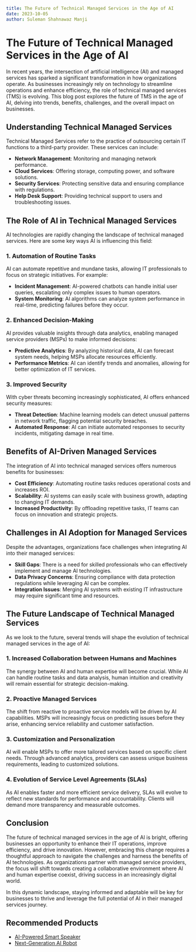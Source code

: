 ```yaml
title: The Future of Technical Managed Services in the Age of AI
date: 2023-10-05
author: Suleman Shahnawaz Manji
```

# The Future of Technical Managed Services in the Age of AI

In recent years, the intersection of artificial intelligence (AI) and managed services has sparked a significant transformation in how organizations operate. As businesses increasingly rely on technology to streamline operations and enhance efficiency, the role of technical managed services (TMS) is evolving. This blog post explores the future of TMS in the age of AI, delving into trends, benefits, challenges, and the overall impact on businesses.

## Understanding Technical Managed Services

Technical Managed Services refer to the practice of outsourcing certain IT functions to a third-party provider. These services can include:

- **Network Management**: Monitoring and managing network performance.
- **Cloud Services**: Offering storage, computing power, and software solutions.
- **Security Services**: Protecting sensitive data and ensuring compliance with regulations.
- **Help Desk Support**: Providing technical support to users and troubleshooting issues.

## The Role of AI in Technical Managed Services

AI technologies are rapidly changing the landscape of technical managed services. Here are some key ways AI is influencing this field:

### 1. Automation of Routine Tasks

AI can automate repetitive and mundane tasks, allowing IT professionals to focus on strategic initiatives. For example:

- **Incident Management**: AI-powered chatbots can handle initial user queries, escalating only complex issues to human operators.
- **System Monitoring**: AI algorithms can analyze system performance in real-time, predicting failures before they occur.

### 2. Enhanced Decision-Making

AI provides valuable insights through data analytics, enabling managed service providers (MSPs) to make informed decisions:

- **Predictive Analytics**: By analyzing historical data, AI can forecast system needs, helping MSPs allocate resources efficiently.
- **Performance Metrics**: AI can identify trends and anomalies, allowing for better optimization of IT services.

### 3. Improved Security

With cyber threats becoming increasingly sophisticated, AI offers enhanced security measures:

- **Threat Detection**: Machine learning models can detect unusual patterns in network traffic, flagging potential security breaches.
- **Automated Response**: AI can initiate automated responses to security incidents, mitigating damage in real time.

## Benefits of AI-Driven Managed Services

The integration of AI into technical managed services offers numerous benefits for businesses:

- **Cost Efficiency**: Automating routine tasks reduces operational costs and increases ROI.
- **Scalability**: AI systems can easily scale with business growth, adapting to changing IT demands.
- **Increased Productivity**: By offloading repetitive tasks, IT teams can focus on innovation and strategic projects.

## Challenges in AI Adoption for Managed Services

Despite the advantages, organizations face challenges when integrating AI into their managed services:

- **Skill Gaps**: There is a need for skilled professionals who can effectively implement and manage AI technologies.
- **Data Privacy Concerns**: Ensuring compliance with data protection regulations while leveraging AI can be complex.
- **Integration Issues**: Merging AI systems with existing IT infrastructure may require significant time and resources.

## The Future Landscape of Technical Managed Services

As we look to the future, several trends will shape the evolution of technical managed services in the age of AI:

### 1. Increased Collaboration between Humans and Machines

The synergy between AI and human expertise will become crucial. While AI can handle routine tasks and data analysis, human intuition and creativity will remain essential for strategic decision-making.

### 2. Proactive Managed Services

The shift from reactive to proactive service models will be driven by AI capabilities. MSPs will increasingly focus on predicting issues before they arise, enhancing service reliability and customer satisfaction.

### 3. Customization and Personalization

AI will enable MSPs to offer more tailored services based on specific client needs. Through advanced analytics, providers can assess unique business requirements, leading to customized solutions.

### 4. Evolution of Service Level Agreements (SLAs)

As AI enables faster and more efficient service delivery, SLAs will evolve to reflect new standards for performance and accountability. Clients will demand more transparency and measurable outcomes.

## Conclusion

The future of technical managed services in the age of AI is bright, offering businesses an opportunity to enhance their IT operations, improve efficiency, and drive innovation. However, embracing this change requires a thoughtful approach to navigate the challenges and harness the benefits of AI technologies. As organizations partner with managed service providers, the focus will shift towards creating a collaborative environment where AI and human expertise coexist, driving success in an increasingly digital world.

In this dynamic landscape, staying informed and adaptable will be key for businesses to thrive and leverage the full potential of AI in their managed services journey.

## Recommended Products
- [AI-Powered Smart Speaker](https://www.amazon.com/dp/B0ABC123?tag=sghpgs-20)
- [Next-Generation AI Robot](https://www.amazon.com/dp/B0DEF456?tag=sghpgs-20)
